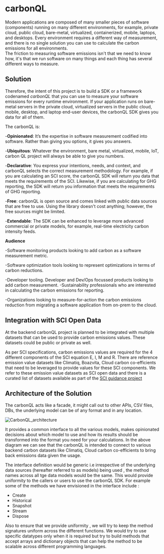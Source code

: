 # carbonQL

Modern applications are composed of many smaller pieces of software (components) running on many different environments, for example, private cloud, public cloud, bare-metal, virtualized, containerized, mobile, laptops, and desktops.
Every environment requires a different way of measurement, and there is no single solution you can use to calculate the carbon emissions for all environments.      
The friction to measuring software emissions isn't that we need to know how, it's that we run software on many things and each thing has several different ways to measure.

## Solution

Therefore, the intent of this project is to build a SDK or a framework codenamed *carbonQL* that you can use to measure your software emissions for every runtime environment. If your application runs on bare-metal servers in the private cloud, virtualized servers in the public cloud, mobile, desktop, and laptop end-user devices, the carbonQL SDK  gives you data for all of them.

The carbonQL is:        

-**Opinionated**: It’s the expertise in software measurement codified into software. Rather than giving you options, it gives you answers.   

-**Ubiquitous**: Whatever the environment, bare metal, virtualized, mobile, IoT, carbon QL project will always be able to give you numbers.   

-**Declarative**: You express your intentions, needs, and context, and carbonQL selects the correct measurement methodology. For example, if you are calculating an SCI score, the carbonQL SDK will return you data that meets the requirements of the SCI. Likewise, if you are calculating for GHG reporting, the SDK will return you information that meets the requirements of GHG reporting.      

-**Free**: carbonQL is open source and comes linked with public data sources that are free to use. Using the library doesn't cost anything; however, the free sources might be limited.     

-**Extendable**: The SDK can be enhanced to leverage more advanced commercial or private models, for example, real-time electricity carbon intensity feeds.


**Audience**        

-Software monitoring products looking to add carbon as a software measurement metric.       

-Software optimization tools looking to represent optimizations in terms of carbon reductions.      

-Developer tooling. Developer and Dev/Ops focussed products looking to add carbon measurement.
-Sustainability professionals who are interested in calculating the carbon emissions for reporting.     

-Organizations looking to measure-for-action the carbon emissions reduction from migrating a software application from on-prem to the cloud.        


## Integration with SCI Open Data

At the backend carbonQL project is planned to be integrated with multiple datasets that can be used to provide  carbon emissions values. These datasets could be public or private as well.

As per SCI specifications, carbon emissions values are required for the 4 different components of the SCI equation E, I, M and R. There are reference emission value datasets like Climatiq, Boazvita, Cloud carbon co-efficients that need to be leveraged to provide values for these SCI components. We refer to these emission value datasets as SCI open data and there is a curated list of datasets available as part of the [SCI guidance project](https://sci-guide.greensoftware.foundation/)


## Architecture of the Solution

The carbonQL acts like a facade, it might call out to other APIs, CSV files, DBs, the underlying model can be of any format and in any location. 

![CarbonQL_architecture](https://user-images.githubusercontent.com/10396742/219698334-eb98bcfd-f968-400a-9ffd-b0aeaee8823f.JPG)


It provides a common interface to all the various models, makes opinionated decisions about which model to use and how its results should be transformed into the format you need for your calculations. In the above diagram we can see that the carbonQL is intended to connect to various backend carbon datasets like Climatiq, Cloud carbon co-efficients to bring back emissions data given the usage.

The interface definition would be generic i.e irrespective of the underlying data sources (hereafter referred to as models) being used , the method names across all tge data models would be the same. This would provide uniformity to the callers or users to use the carbonQL SDK.  For example some of the methods we have envisioned  in the interface include :
- Create
- Historical
- Snapshot
- Stream
- Dispose

Also to ensure that we provide uniformity , we will try to keep the method signatures uniform across the different functions. We would try to use specific datatypes only when it is required but try to build methods that accept arrays and dictionary objects that can help the method to be scalable across different programming languages. 



